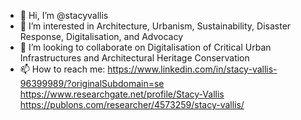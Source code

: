 - 👋 Hi, I’m @stacyvallis
- 👀 I’m interested in Architecture, Urbanism, Sustainability, Disaster Response, Digitalisation, and Advocacy
- 💞️ I’m looking to collaborate on Digitalisation of Critical Urban Infrastructures and Architectural Heritage Conservation
- 📫 How to reach me: 
https://www.linkedin.com/in/stacy-vallis-96399989/?originalSubdomain=se
https://www.researchgate.net/profile/Stacy-Vallis
https://publons.com/researcher/4573259/stacy-vallis/

<!---
stacyvallis/stacyvallis is a ✨ special ✨ repository because its `README.md` (this file) appears on your GitHub profile.
You can click the Preview link to take a look at your changes.
--->
